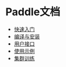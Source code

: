 Paddle文档
===================

* [快速入门](demo/quick_start/index.md)
* [编译与安装](build_and_install/index.rst)
* [用户接口](ui/index.rst)
* [使用示例](demo/index.rst)
* [集群训练](cluster/index.rst)
